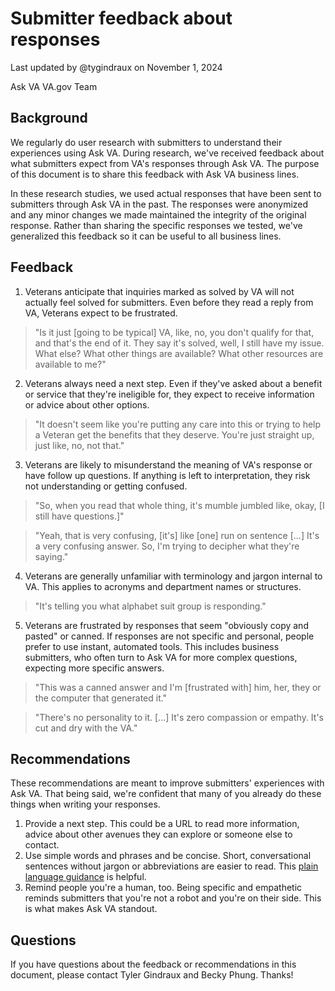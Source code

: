 # Submitter feedback about responses

Last updated by @tygindraux on November 1, 2024

Ask VA VA.gov Team

## Background

We regularly do user research with submitters to understand their experiences using Ask VA. During research, we've received feedback about what submitters expect from VA's responses through Ask VA. The purpose of this document is to share this feedback with Ask VA business lines.

In these research studies, we used actual responses that have been sent to submitters through Ask VA in the past. The responses were anonymized and any minor changes we made maintained the integrity of the original response. Rather than sharing the specific responses we tested, we've generalized this feedback so it can be useful to all business lines.

## Feedback

1. Veterans anticipate that inquiries marked as solved by VA will not actually feel solved for submitters. Even before they read a reply from VA, Veterans expect to be frustrated.

> "Is it just [going to be typical] VA, like, no, you don't qualify for that, and that's the end of it. They say it's solved, well, I still have my issue. What else? What other things are available? What other resources are available to me?"

2. Veterans always need a next step. Even if they've asked about a benefit or service that they're ineligible for, they expect to receive information or advice about other options.

> "It doesn't seem like you're putting any care into this or trying to help a Veteran get the benefits that they deserve. You're just straight up, just like, no, not that."

3. Veterans are likely to misunderstand the meaning of VA's response or have follow up questions. If anything is left to interpretation, they risk not understanding or getting confused.

> "So, when you read that whole thing, it's mumble jumbled like, okay, [I still have questions.]"

> "Yeah, that is very confusing, [it's] like [one] run on sentence [...] It's a very confusing answer. So, I'm trying to decipher what they're saying."

4. Veterans are generally unfamiliar with terminology and jargon internal to VA. This applies to acronyms and department names or structures.

> "It's telling you what alphabet suit group is responding."

5. Veterans are frustrated by responses that seem "obviously copy and pasted" or canned. If responses are not specific and personal, people prefer to use instant, automated tools. This includes business submitters, who often turn to Ask VA for more complex questions, expecting more specific answers.

> "This was a canned answer and I'm [frustrated with] him, her, they or the computer that generated it."

> "There's no personality to it. [...] It's zero compassion or empathy. It's cut and dry with the VA."

## Recommendations

These recommendations are meant to improve submitters' experiences with Ask VA. That being said, we're confident that many of you already do these things when writing your responses.

1. Provide a next step. This could be a URL to read more information, advice about other avenues they can explore or someone else to contact.
2. Use simple words and phrases and be concise. Short, conversational sentences without jargon or abbreviations are easier to read. This [plain language guidance](https://www.plainlanguage.gov/guidelines/words/) is helpful. 
3. Remind people you're a human, too. Being specific and empathetic reminds submitters that you're not a robot and you're on their side. This is what makes Ask VA standout. 

## Questions

If you have questions about the feedback or recommendations in this document, please contact Tyler Gindraux and Becky Phung. Thanks!
